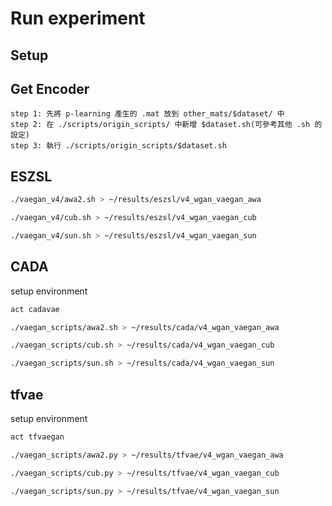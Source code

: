 

# Run experiment

## Setup

## Get Encoder

```
step 1: 先將 p-learning 產生的 .mat 放到 other_mats/$dataset/ 中
step 2: 在 ./scripts/origin_scripts/ 中新增 $dataset.sh(可參考其他 .sh 的設定)
step 3: 執行 ./scripts/origin_scripts/$dataset.sh
```

## ESZSL


```bash
./vaegan_v4/awa2.sh > ~/results/eszsl/v4_wgan_vaegan_awa

./vaegan_v4/cub.sh > ~/results/eszsl/v4_wgan_vaegan_cub

./vaegan_v4/sun.sh > ~/results/eszsl/v4_wgan_vaegan_sun
```

## CADA

setup environment
```bash
act cadavae
```

```bash
./vaegan_scripts/awa2.sh > ~/results/cada/v4_wgan_vaegan_awa

./vaegan_scripts/cub.sh > ~/results/cada/v4_wgan_vaegan_cub

./vaegan_scripts/sun.sh > ~/results/cada/v4_wgan_vaegan_sun
```

## tfvae

setup environment
```bash
act tfvaegan
```


```bash
./vaegan_scripts/awa2.py > ~/results/tfvae/v4_wgan_vaegan_awa

./vaegan_scripts/cub.py > ~/results/tfvae/v4_wgan_vaegan_cub

./vaegan_scripts/sun.py > ~/results/tfvae/v4_wgan_vaegan_sun
```
